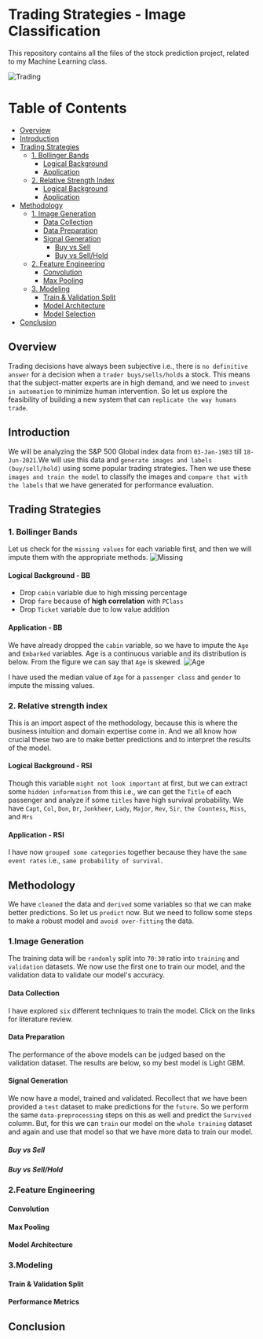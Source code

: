 # Trading Strategies - Image Classification

This repository contains all the files of the stock prediction project, related to my Machine Learning class.

![Trading](stockpred/images/trading.png=250x250)
# Table of Contents
- [Overview](#overview)
- [Introduction](#introduction)
- [Trading Strategies](#trading-strategies)
  - [1. Bollinger Bands](#1-bollinger-bands)
    - [Logical Background](#logical-background---bb)
    - [Application](#application---bb)
  - [2. Relative Strength Index](#2-relative-strength-index)
    - [Logical Background](#logical-background---rsi)
    - [Application](#application---rsi)
- [Methodology](#methodology)
  - [1. Image Generation](#1image-generation)
    - [Data Collection](#data-collection)
    - [Data Preparation](#data-preparation)
    - [Signal Generation](#signal-generation)
      - [Buy vs Sell](#buy-vs-sell)
      - [Buy vs Sell/Hold](#buy-vs-sellhold)
  - [2. Feature Engineering](#2feature-engineering)
    - [Convolution](#convolution)
    - [Max Pooling](#max-pooling)
  - [3. Modeling](#3modeling)
    - [Train & Validation Split](#train--validation-split)
    - [Model Architecture](#model-architecture)    
    - [Model Selection](#performance-metrics)
- [Conclusion](#conclusion)
  
## Overview
Trading decisions have always been subjective i.e., there is `no definitive answer` for a decision when a `trader buys/sells/holds` a stock. This means that the subject-matter experts are in high demand, and we need to `invest in automation` to minimize human intervention. So let us explore the feasibility of building a new system that can `replicate the way humans trade`.

## Introduction
We will be analyzing the S&P 500 Global index data from `03-Jan-1983` till `18-Jun-2021`.We will use this data and `generate images and labels (buy/sell/hold)` using some popular trading strategies. Then we use these `images and train the model` to classify the images and `compare that with the labels` that we have generated for performance evaluation.

## Trading Strategies
### 1. Bollinger Bands
Let us check for the ```missing values``` for each variable first, and then we will impute them with the appropriate methods. 
![Missing](stockpred/images/Missing_Train.PNG)

#### Logical Background - BB
- Drop ```cabin``` variable due to high missing percentage
- Drop ```fare``` because of **high correlation** with ```PClass```
- Drop ```Ticket``` variable due to low value addition
#### Application - BB
We have already dropped the ```cabin``` variable, so we have to impute the ```Age``` and ```Embarked``` variables. Age is a continuous variable and its distribution is below. From the figure we can say that ```Age``` is skewed.
![Age](images/Age_Dist.PNG)

I have used the median value of ```Age``` for a `passenger class` and `gender` to impute the missing values.

### 2. Relative strength index
This is an import aspect of the methodology, because this is where the business intuition and domain expertise come in. And we all know how crucial these two are to make better predictions and to interpret the results of the model.  

#### Logical Background - RSI
Though this variable `might not look important` at first, but we can extract some `hidden information` from this i.e., we can get the `Title` of each passenger and analyze if some `titles` have high survival probability. We have `Capt`, `Col`, `Don`, `Dr`, `Jonkheer`, `Lady`, `Major`, `Rev`, `Sir`, `the Countess`, `Miss`, and `Mrs`
#### Application - RSI
I have now `grouped some categories` together because they have the `same event rates` i.e., `same probability of survival`.

## Methodology
We have `cleaned` the data and `derived` some variables so that we can make better predictions. So let us `predict` now. But we need to follow some steps to make a robust model and `avoid over-fitting` the data.

### 1.Image Generation
The training data will be `randomly` split into `70:30` ratio into `training` and `validation` datasets. We now use the first one to train our model, and the validation data to validate our model's accuracy.

#### Data Collection
I have explored `six` different techniques to train the model. Click on the links for literature review.

#### Data Preparation
The performance of the above models can be judged based on the validation dataset. The results are below, so my best model is Light GBM.

#### Signal Generation
We now have a model, trained and validated. Recollect that we have been provided a `test` dataset to make predictions for the `future`. So we perform the same `data-preprocessing` steps on this as well and predict the `Survived` column. But, for this we can `train` our model on the `whole training` dataset and again and use that model so that we have more data to train our model.

##### Buy vs Sell

##### Buy vs Sell/Hold

### 2.Feature Engineering

#### Convolution

#### Max Pooling

#### Model Architecture

### 3.Modeling

#### Train & Validation Split

#### Performance Metrics 

## Conclusion



